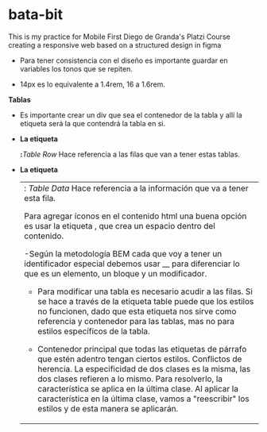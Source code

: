 # bata-bit
This is my practice for Mobile First Diego de Granda's Platzi Course creating a responsive web based on a structured design in figma

- Para tener consistencia con el diseño es importante guardar en variables los tonos que se repiten.

- 14px es lo equivalente a 1.4rem, 16 a 1.6rem.

**Tablas**

- Es importante crear un div que sea el contenedor de la tabla y allí la etiqueta <table> será la que contendrá la tabla en si.

- **La etiqueta <tr>:** _Table Row_ Hace referencia a las filas que van a tener estas tablas.

- **La etiqueta <td>:** _Table Data_ Hace referencia a la información que va a tener esta fila.

- Para agregar íconos en el contenido html una buena opción es usar la etiqueta <span></span>, que crea un espacio dentro del contenido.

-Según la metodología BEM cada que voy a tener un identificador especial debemos usar __ para diferenciar lo que es un elemento, un bloque y un modificador.

- Para modificar una tabla es necesario acudir a las filas. Si se hace a través de la etiqueta table puede que los estilos no funcionen, dado que esta etiqueta nos sirve como referencia y contenedor para las tablas, mas no para estilos específicos de la tabla.

- Contenedor principal que todas las etiquetas de párrafo que estén adentro tengan ciertos estilos. Conflictos de herencia. La especificidad de dos clases es la misma, las dos clases refieren a lo mismo.  Para resolverlo, la característica se aplica en la última clase. Al aplicar la característica en la última clase, vamos a "reescribir" los estilos y de esta manera se aplicarán.


